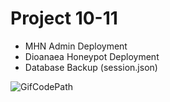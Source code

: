 # Project 10-11 

* MHN Admin Deployment
* Dioanaea Honeypot Deployment
* Database Backup (session.json) 

![GifCodePath](https://user-images.githubusercontent.com/78370129/165710321-1d990b50-fcd4-433a-b591-15dea21c839b.gif)
